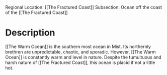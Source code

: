 Regional Location: [[The Fractured Coast]]
Subsection: Ocean off the coast of the [[The Fractured Coast]]
# Description
[[The Warm Ocean]] is the southern most ocean in Mist. Its northernly brethren are unpredictable, chaotic, and sporadic. However, [[The Warm Ocean]] is constantly warm and level in nature. Despite the tumultuous and harsh nature of [[The Fractured Coast]], this ocean is placid if not a little hot. 